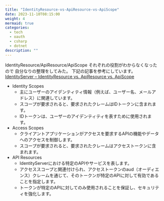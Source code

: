 ```yaml
---
title: "IdentityResource-vs-ApiResource-vs-ApiScope"
date: 2023-11-10T08:15:00
weight: 4
mermaid: true
categories:
  - tech
  - oauth
  - csharp
  - dotnet
description: ""
---
```


IdentityResource/ApiResource/ApiScope それぞれの役割がわからなくなったので
自分なりの整理をしてみた。
下記の記事を参考にしています。
[IdentityServer – IdentityResource vs. ApiResource vs. ApiScope](https://nestenius.se/2023/02/02/identityserver-identityresource-vs-apiresource-vs-apiscope/)

- Identity Scopes
  - 主にユーザーのアイデンティティ情報（例えば、ユーザー名、メールアドレス）に関連しています。
  - スコープが要求されると、要求されたクレームはIDトークンに含まれます。
  - IDトークンは、ユーザーのアイデンティティを表すために使用されます。
- Access Scopes
  - クライアントアプリケーションがアクセスを要求するAPIの機能やデータへのアクセスを制御します。
  - スコープが要求されると、要求されたクレームはアクセストークンに含まれます。
- API Resources
  - IdentityServerにおける特定のAPIやサービスを表します。
  - アクセススコープと関連付けられ、アクセストークンのaud（オーディエンス）クレームを通じて、そのトークンが特定のAPIに対して有効であることを指定します。
  - トークンが特定のAPIに対してのみ使用されることを保証し、セキュリティを強化します。

